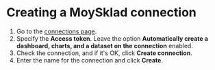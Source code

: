 # Creating a MoySklad connection

1. Go to the [connections page](https://datalens.yandex.ru/connections/new).
1. Specify the **Access token**.
   Leave the option **Automatically create a dashboard, charts, and a dataset on the connection** enabled.
1. Check the connection, and if it's OK, click **Create connection**.
1. Enter the name for the connection and click **Create**.
